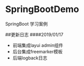# SpringBootDemo
SpringBoot 学习案例

##更新日志
####2019/01/17
+ 前端集成layui admin组件
+ 后台集成freemarker模板
+ 后端logback日志
